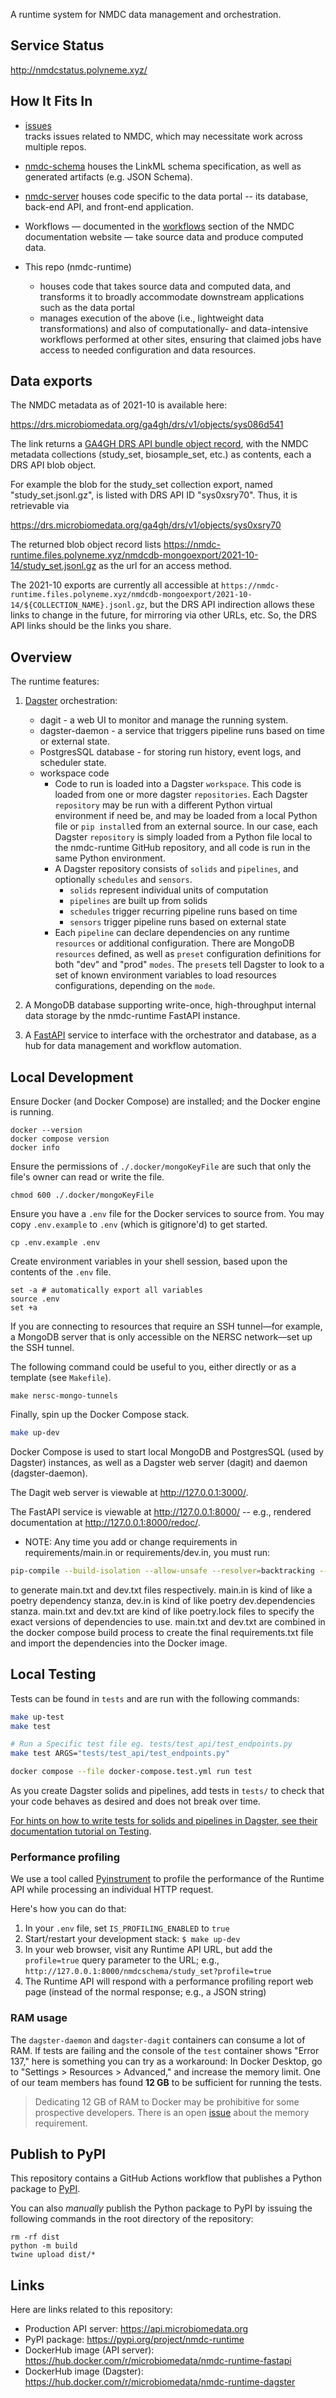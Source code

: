 A runtime system for NMDC data management and orchestration.

## Service Status

http://nmdcstatus.polyneme.xyz/

## How It Fits In

* [issues](https://github.com/microbiomedata/issues)  
tracks issues related to NMDC, which may necessitate work across multiple repos.
  
* [nmdc-schema](https://github.com/microbiomedata/nmdc-schema/)
houses the LinkML schema specification, as well as generated artifacts (e.g. JSON Schema).

* [nmdc-server](https://github.com/microbiomedata/nmdc-server)
houses code specific to the data portal -- its database, back-end API, and front-end application.

* Workflows — documented in the [workflows](https://docs.microbiomedata.org/workflows/) section of the NMDC documentation website — take source data and produce computed data.

* This repo (nmdc-runtime)
   * houses code that takes source data and computed data, and transforms it
     to broadly accommodate downstream applications such as the data portal
   * manages execution of the above (i.e., lightweight data transformations) and also
     of computationally- and data-intensive workflows performed at other sites,
     ensuring that claimed jobs have access to needed configuration and data resources.

## Data exports

The NMDC metadata as of 2021-10 is available here:

https://drs.microbiomedata.org/ga4gh/drs/v1/objects/sys086d541

The link returns a [GA4GH DRS API bundle object record](https://ga4gh.github.io/data-repository-service-schemas/preview/release/drs-1.0.0/docs/#_drs_datatypes), with the NMDC metadata collections (study_set, biosample_set, etc.) as contents, each a DRS API blob object.

For example the blob for the study_set collection export, named "study_set.jsonl.gz", is listed with DRS API ID "sys0xsry70". Thus, it is retrievable via

https://drs.microbiomedata.org/ga4gh/drs/v1/objects/sys0xsry70

The returned blob object record lists https://nmdc-runtime.files.polyneme.xyz/nmdcdb-mongoexport/2021-10-14/study_set.jsonl.gz as the url for an access method.

The 2021-10 exports are currently all accessible at `https://nmdc-runtime.files.polyneme.xyz/nmdcdb-mongoexport/2021-10-14/${COLLECTION_NAME}.jsonl.gz`, but the DRS API indirection allows these links to change in the future, for mirroring via other URLs, etc. So, the DRS API links should be the links you share.

## Overview

The runtime features:

1. [Dagster](https://docs.dagster.io/concepts) orchestration:
    - dagit - a web UI to monitor and manage the running system.
    - dagster-daemon - a service that triggers pipeline runs based on time or external state.
    - PostgresSQL database - for storing run history, event logs, and scheduler state.
    - workspace code
      - Code to run is loaded into a Dagster `workspace`. This code is loaded from
         one or more dagster `repositories`. Each Dagster `repository` may be run with a different
         Python virtual environment if need be, and may be loaded from a local Python file or
         `pip install`ed from an external source. In our case, each Dagster `repository` is simply
         loaded from a Python file local to the nmdc-runtime GitHub repository, and all code is
         run in the same Python environment.
      - A Dagster repository consists of `solids` and `pipelines`,
         and optionally `schedules` and `sensors`.
         - `solids` represent individual units of computation
         - `pipelines` are built up from solids
         - `schedules` trigger recurring pipeline runs based on time
         - `sensors` trigger pipeline runs based on external state
      - Each `pipeline` can declare dependencies on any runtime `resources` or additional
         configuration. There are MongoDB `resources` defined, as well as `preset`
         configuration definitions for both "dev" and "prod" `modes`. The `preset`s tell Dagster to
         look to a set of known environment variables to load resources configurations, depending on
         the `mode`.
   
2. A MongoDB database supporting write-once, high-throughput internal
data storage by the nmdc-runtime FastAPI instance.
   
3. A [FastAPI](https://fastapi.tiangolo.com/) service to interface with the orchestrator and
database, as a hub for data management and workflow automation.

## Local Development

Ensure Docker (and Docker Compose) are installed; and the Docker engine is running.

```shell
docker --version
docker compose version
docker info
```

Ensure the permissions of `./.docker/mongoKeyFile` are such that only the file's owner can read or write the file.

```shell
chmod 600 ./.docker/mongoKeyFile
```

Ensure you have a `.env` file for the Docker services to source from. You may copy `.env.example` to
`.env` (which is gitignore'd) to get started.

```shell
cp .env.example .env
```

Create environment variables in your shell session, based upon the contents of the `.env` file.

```shell
set -a # automatically export all variables
source .env
set +a
```

If you are connecting to resources that require an SSH tunnel—for example, a MongoDB server that is only accessible on 
the NERSC network—set up the SSH tunnel.

The following command could be useful to you, either directly or as a template (see `Makefile`).

```shell
make nersc-mongo-tunnels
```

Finally, spin up the Docker Compose stack.

```bash
make up-dev
```

Docker Compose is used to start local MongoDB and PostgresSQL (used by Dagster) instances, as well
as a Dagster web server (dagit) and daemon (dagster-daemon).

The Dagit web server is viewable at http://127.0.0.1:3000/. 

The FastAPI service is viewable at http://127.0.0.1:8000/ -- e.g., rendered documentation at
http://127.0.0.1:8000/redoc/.


*  NOTE: Any time you add or change requirements in requirements/main.in or requirements/dev.in, you must run:
```bash
pip-compile --build-isolation --allow-unsafe --resolver=backtracking --strip-extras --output-file requirements/[main|dev].txt requirements/[main|dev].in
```
to generate main.txt and dev.txt files respectively. main.in is kind of like a poetry dependency stanza, dev.in is kind 
of like poetry dev.dependencies stanza. main.txt and dev.txt are kind of like poetry.lock files to specify the exact 
versions of dependencies to use. main.txt and dev.txt are combined in the docker compose build process to create the 
final requirements.txt file and import the dependencies into the Docker image.

## Local Testing

Tests can be found in `tests` and are run with the following commands:

```bash
make up-test
make test

# Run a Specific test file eg. tests/test_api/test_endpoints.py
make test ARGS="tests/test_api/test_endpoints.py"

docker compose --file docker-compose.test.yml run test
```

As you create Dagster solids and pipelines, add tests in `tests/` to check that your code behaves as
desired and does not break over time.

[For hints on how to write tests for solids and pipelines in Dagster, see their documentation
tutorial on Testing](https://docs.dagster.io/guides/test/unit-testing-assets-and-ops).

### Performance profiling

We use a tool called [Pyinstrument](https://pyinstrument.readthedocs.io) to profile the performance of the Runtime API while processing an individual HTTP request.

Here's how you can do that:
1. In your `.env` file, set `IS_PROFILING_ENABLED` to `true`
2. Start/restart your development stack: `$ make up-dev`
3. In your web browser, visit any Runtime API URL, but add the `profile=true` query parameter to the URL; e.g., `http://127.0.0.1:8000/nmdcschema/study_set?profile=true`
4. The Runtime API will respond with a performance profiling report web page (instead of the normal response; e.g., a JSON string)

### RAM usage

The `dagster-daemon` and `dagster-dagit` containers can consume a lot of RAM. If tests are failing and the console of
the `test` container shows "Error 137," here is something you can try as a workaround: In Docker Desktop, go to 
"Settings > Resources > Advanced," and increase the memory limit. One of our team members has
found **12 GB** to be sufficient for running the tests.

> Dedicating 12 GB of RAM to Docker may be prohibitive for some prospective developers.
> There is an open [issue](https://github.com/microbiomedata/nmdc-runtime/issues/928) about the memory requirement.

## Publish to PyPI

This repository contains a GitHub Actions workflow that publishes a Python package to [PyPI](https://pypi.org/project/nmdc-runtime/).

You can also _manually_ publish the Python package to PyPI by issuing the following commands in the root directory of the repository:

```
rm -rf dist
python -m build
twine upload dist/*
```

## Links

Here are links related to this repository:

- Production API server: https://api.microbiomedata.org
- PyPI package: https://pypi.org/project/nmdc-runtime
- DockerHub image (API server): https://hub.docker.com/r/microbiomedata/nmdc-runtime-fastapi
- DockerHub image (Dagster): https://hub.docker.com/r/microbiomedata/nmdc-runtime-dagster
